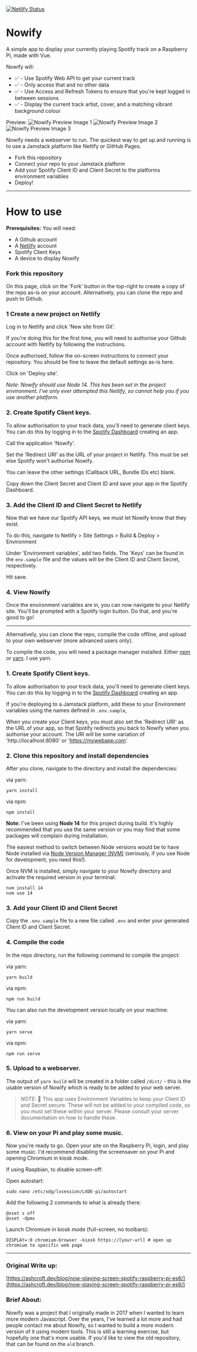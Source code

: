 [![Netlify Status](https://api.netlify.com/api/v1/badges/2d459d5a-509d-49dc-85c1-d0168afd8465/deploy-status)](https://app.netlify.com/sites/peaceful-brahmagupta-4fa075/deploys)

# Nowify

A simple app to display your currently playing Spotify track on a Raspberry Pi, made with Vue.

Nowify will:

* ✅ - Use Spotify Web API to get your current track
* ✅ - Only access that and no other data
* ✅ - Use Access and Refresh Tokens to ensure that you're kept logged in between sessions
* ✅ - Display the current track artist, cover, and a matching vibrant background colour

Preview:
![Nowify Preview Image 1](assets/preview-1.png?raw=true "Nowify preview image, cover art for the song 'Wherever you go' by The Avalanches and Jamie xx")
![Nowify Preview Image 2](assets/preview-2.png?raw=true "Nowify preview image, cover art for the song 'Gas Drawls' by MF DOOM")
![Nowify Preview Image 3](assets/preview-3.png?raw=true "Nowify preview image, cover art for the song '有吗炒面' by Lexie Liu")

Nowify needs a webserver to run. The quickest way to get up and running is to use a Jamstack platform like Netlify or GitHub Pages.

* Fork this repository
* Connect your repo to your Jamstack platform
* Add your Spotify Client ID and Client Secret to the platforms environment variables
* Deploy!

---
# How to use

**Prerequisites:**
You will need:
* A Github account
* A [Netlify](https://netlify.com) account
* Spotify Client Keys
* A device to display Nowify

### Fork this repository

On this page, click on the 'Fork' button in the top-right to create a copy of the repo as-is on your account. Alternatively, you can clone the repo and push to Github.

### 1 Create a new project on Netlify
Log in to Netlify and click 'New site from Git'.

If you're doing this for the first time, you will need to authorise your Github account with Netlify by following the instructions.

Once authorised, follow the on-screen instructions to connect your repository. You should be fine to leave the default settings as-is here.

Click on 'Deploy site'.

_Note: Nowify should use Node 14. This has been set in the project environment. I've only ever attempted this Netlify, so cannot help you if you use another platform._

### 2. Create Spotify Client keys.
To allow authorisation to your track data, you'll need to generate client keys. You can do this by logging in to the [Spotify Dashboard](https://developer.spotify.com/dashboard/applications) creating an app.

Call the application 'Nowify'.

Set the 'Redirect URI' as the URL of your project in Netlify. This must be set else Spotify won't authorise Nowify.

You can leave the other settings (Callback URL, Bundle IDs etc) blank.

Copy down the Client Secret and Client ID and save your app in the Spotify Dashboard.

### 3. Add the Client ID and Client Secret to Netlify

Now that we have our Spotify API keys, we must let Nowify know that they exist.

To do this, navigate to Netlify > Site Settings > Build & Deploy > Environment

Under 'Environment variables', add two fields. The 'Keys' can be found in the `env.sample` file and the values will be the Client ID and Client Secret, respectively.

Hit save.

### 4. View Nowify

Once the environment variables are in, you can now navigate to your Netlify site. You'll be prompted with a Spotify login button. Do that, and you're good to go!

---

Alternatively, you can clone the repo, compile the code offline, and upload to your own webserver (more advanced users only).

To compile the code, you will need a package manager installed. Either [npm](https://www.npmjs.com/get-npm) or [yarn](https://classic.yarnpkg.com/en/docs/install/#mac-stable). I use yarn.

### 1. Create Spotify Client keys.
To allow authorisation to your track data, you'll need to generate client keys. You can do this by logging in to the [Spotify Dashboard](https://developer.spotify.com/dashboard/applications) creating an app.

If you're deploying to a Jamstack platform, add these to your Environment variables using the names defined in `.env.sample`,

When you create your Client keys, you must also set the 'Redirect URI' as the URL of your app, so that Spotify redirects you back to Nowify when you authorise your account. The URI will be some variation of 'http://localhost:8080' or 'https://mywebapp.com'.

### 2. Clone this repository and install dependencies
After you clone, navigate to the directory and install the dependencies:

via yarn:
```
yarn install
```

via npm:
```
npm install
```

**Note:** I've been using **Node 14** for this project during build. It's highly recommended that you use the same version or you may find that some packages will complain during installation.

The easiest method to switch between Node versions would be to have Node installed via [Node Version Manager (NVM)](https://github.com/nvm-sh/nvm) (seriously, if you use Node for development, you need this!).

Once NVM is installed, simply navigate to your Nowify directory and activate the required version in your terminal:

```
nvm install 14
nvm use 14
```

### 3. Add your Client ID and Client Secret
Copy the `.env.sample` file to a new file called `.env` and enter your generated Client ID and Client Secret.

### 4. Compile the code
In the repo directory, run the following command to compile the project:

via yarn:
```
yarn build
```

via npm:
```
npm run build
```

You can also run the development version locally on your machine:

via yarn:
```
yarn serve
```

via npm:
```
npm run serve
```

### 5. Upload to a webserver.
The output of `yarn build` will be created in a folder called `/dist/` - this is the usable version of Nowify which is ready to be added to your web server.

> *NOTE*: 🚨 This app uses Environment Variables to keep your Client ID and Secret secure. These will not be added to your compiled code, so you must set these within your server. Please consult your server documentation on how to handle these.

### 6. View on your Pi and play some music.
Now you're ready to go. Open your site on the Raspberry Pi, login, and play some music. I'd recommend disabling the screensaver on your Pi and opening Chromium in kiosk mode.

If using Raspbian, to disable screen-off:

Open autostart:
```
sudo nano /etc/xdg/lxsession/LXDE-pi/autostart
```

Add the following 2 commands to what is already there:
```
@xset s off
@xset -dpms
```

Launch Chromium in kiosk mode (full-screen, no toolbars):
```
DISPLAY=:0 chromium-browser -kiosk https://[your-url] # open up chromium to specific web page
```
---
### Original Write up:
[https://ashcroft.dev/blog/now-playing-screen-spotify-raspberry-pi-es6/](https://ashcroft.dev/blog/now-playing-screen-spotify-raspberry-pi-es6/)

### Brief About:
Nowify was a project that I originally made in 2017 when I wanted to learn more modern Javascript. Over the years, I've learned a lot more and had people contact me about Nowify, so I wanted to build a more modern version of it using modern tools. This is still a learning exercise, but hopefully one that's more usable. If you'd like to view the old repository, that can be found on the `old` branch.